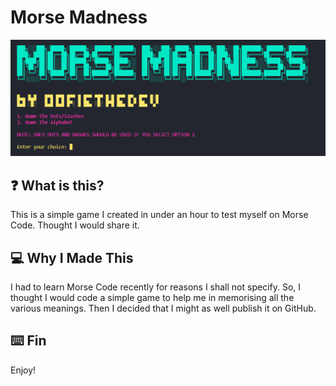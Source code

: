 # Morse Madness
![MorseMadness](./assets/MorseMadness.png)

## :question: What is this?
This is a simple game I created in under an hour to test myself on Morse Code. Thought I would share it.

## :computer: Why I Made This
I had to learn Morse Code recently for reasons I shall not specify. So, I thought I would code a simple game to help me in memorising all the various meanings. Then I decided that I might as well publish it on GitHub.

## :keyboard: Fin
Enjoy!